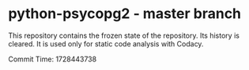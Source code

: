 # python-psycopg2 - master branch

This repository contains the frozen state of the repository.
Its history is cleared. It is used only for static code
analysis with Codacy.

Commit Time: 1728443738